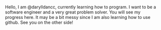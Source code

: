 Hello, I am @darylldancc, currently learning how to program.
I want to be a software engineer and a very great problem solver.
You will see my progress here. It may be a bit messy since I am also learning how to use github.
See you on the other side!

<!---
darylldancc/darylldancc is a ✨ special ✨ repository because its `README.md` (this file) appears on your GitHub profile.
You can click the Preview link to take a look at your changes.
--->

